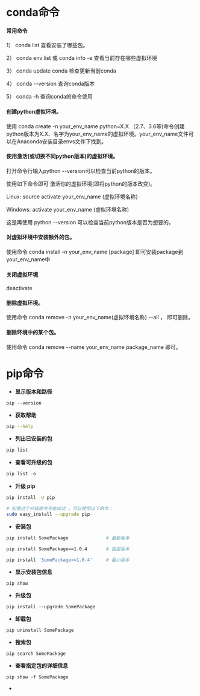 # conda命令

#### 常用命令

 1） conda list 查看安装了哪些包。

  2） conda env list 或  conda info -e 查看当前存在哪些虚拟环境

  3） conda update conda 检查更新当前conda

  4） conda --version 查询conda版本

  5） conda -h 查询conda的命令使用

#### 创建python虚拟环境。

   使用  conda create -n your_env_name python=X.X （2.7、3.6等)命令创建python版本为X.X、名字为your_env_name的虚拟环境。your_env_name文件可以在Anaconda安装目录envs文件下找到。

#### 使用激活(或切换不同python版本)的虚拟环境。

  打开命令行输入python --version可以检查当前python的版本。

  使用如下命令即可 激活你的虚拟环境(即将python的版本改变)。

  Linux:  source activate your_env_name (虚拟环境名称)

  Windows:  activate your_env_name (虚拟环境名称)

  这是再使用 python --version 可以检查当前python版本是否为想要的。

#### 对虚拟环境中安装额外的包。

  使用命令 conda install -n your_env_name [package] 即可安装package到your_env_name中

####  关闭虚拟环境

deactivate

#### 删除虚拟环境。

  使用命令 conda remove -n your_env_name(虚拟环境名称) --all ， 即可删除。

#### 删除环境中的某个包。

  使用命令 conda remove --name your_env_name package_name 即可。

# pip命令

- **显示版本和路径**

```text
pip --version
```

- **获取帮助**

```bash
pip --help
```

- **列出已安装的包**

```cpp
pip list
```

- **查看可升级的包**

```cpp
pip list -o
```

- **升级 pip**

```bash
pip install -U pip

# 如果这个升级命令不能成功 ，可以使用以下命令：
sudo easy_install --upgrade pip
```

- **安装包**

```bash
pip install SomePackage              # 最新版本

pip install SomePackage==1.0.4       # 指定版本

pip install 'SomePackage>=1.0.4'     # 最小版本
```

- **显示安装包信息**

```text
pip show
```

- **升级包**

```text
pip install --upgrade SomePackage
```

- **卸载包**

```text
pip uninstall SomePackage
```

- **搜索包**

```text
pip search SomePackage
```

- **查看指定包的详细信息**

```text
pip show -f SomePackage
```

-
